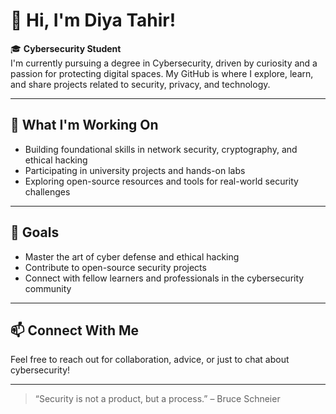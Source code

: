# 👋 Hi, I'm Diya Tahir!

🎓 **Cybersecurity Student**  
I'm currently pursuing a degree in Cybersecurity, driven by curiosity and a passion for protecting digital spaces. My GitHub is where I explore, learn, and share projects related to security, privacy, and technology.

---

## 🌱 What I'm Working On
- Building foundational skills in network security, cryptography, and ethical hacking
- Participating in university projects and hands-on labs
- Exploring open-source resources and tools for real-world security challenges

---

## 🚀 Goals
- Master the art of cyber defense and ethical hacking
- Contribute to open-source security projects
- Connect with fellow learners and professionals in the cybersecurity community

---

## 📫 Connect With Me
Feel free to reach out for collaboration, advice, or just to chat about cybersecurity!

---

> “Security is not a product, but a process.” – Bruce Schneier
